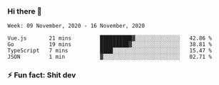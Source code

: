 ### Hi there 👋
<!--START_SECTION:waka-->
```text
Week: 09 November, 2020 - 16 November, 2020

Vue.js       21 mins         ██████████▓░░░░░░░░░░░░░░   42.86 % 
Go           19 mins         █████████▓░░░░░░░░░░░░░░░   38.81 % 
TypeScript   7 mins          ████░░░░░░░░░░░░░░░░░░░░░   15.47 % 
JSON         1 min           ▓░░░░░░░░░░░░░░░░░░░░░░░░   02.71 % 
```
<!--END_SECTION:waka-->
<!--
**TG4LAaron/TG4LAaron** is a ✨ _special_ ✨ repository because its `README.md` (this file) appears on your GitHub profile.

Here are some ideas to get you started:

- 🔭 I’m currently working on ...
- 🌱 I’m currently learning ...
- 👯 I’m looking to collaborate on ...
- 🤔 I’m looking for help with ...
- 💬 Ask me about ...
- 📫 How to reach me: ...
- 😄 Pronouns: ...
- ⚡ Fun fact: ...
-->
### ⚡ Fun fact: Shit dev
